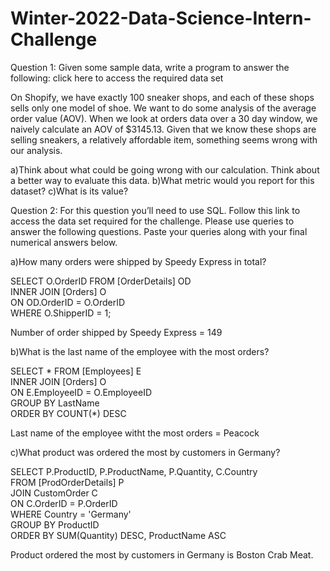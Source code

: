 # Winter-2022-Data-Science-Intern-Challenge




Question 1: Given some sample data, write a program to answer the following: click here to access the required data set

On Shopify, we have exactly 100 sneaker shops, and each of these shops sells only one model of shoe. We want to do some analysis of the average order value (AOV). When we look at orders data over a 30 day window, we naively calculate an AOV of $3145.13. Given that we know these shops are selling sneakers, a relatively affordable item, something seems wrong with our analysis. 

a)Think about what could be going wrong with our calculation. Think about a better way to evaluate this data. 
b)What metric would you report for this dataset?
c)What is its value?


Question 2: For this question you’ll need to use SQL. Follow this link to access the data set required for the challenge. Please use queries to answer the following questions. Paste your queries along with your final numerical answers below.

a)How many orders were shipped by Speedy Express in total?


SELECT O.OrderID FROM [OrderDetails] OD\
INNER JOIN [Orders] O\
ON OD.OrderID = O.OrderID\
WHERE O.ShipperID = 1;

Number of order shipped by Speedy Express = 149


b)What is the last name of the employee with the most orders?

SELECT * FROM [Employees] E\
INNER JOIN [Orders] O\
ON E.EmployeeID = O.EmployeeID\
GROUP BY LastName\
ORDER BY COUNT(*) DESC

Last name of the employee witht the most orders = Peacock


c)What product was ordered the most by customers in Germany?

SELECT P.ProductID, P.ProductName, P.Quantity, C.Country\
FROM [ProdOrderDetails] P\
JOIN CustomOrder C\
ON C.OrderID = P.OrderID\
WHERE Country = 'Germany'\
GROUP BY ProductID\
ORDER BY SUM(Quantity) DESC, ProductName ASC

Product ordered the most by customers in Germany is Boston Crab Meat.





